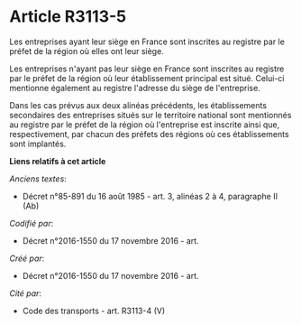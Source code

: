 # Article R3113-5

Les entreprises ayant leur siège en France sont inscrites au registre par le préfet de la région où elles ont leur siège.

Les entreprises n'ayant pas leur siège en France sont inscrites au registre par le préfet de la région où leur établissement
principal est situé. Celui-ci mentionne également au registre l'adresse du siège de l'entreprise.

Dans les cas prévus aux deux alinéas précédents, les établissements secondaires des entreprises situés sur le territoire
national sont mentionnés au registre par le préfet de la région où l'entreprise est inscrite ainsi que, respectivement, par
chacun des préfets des régions où ces établissements sont implantés.

**Liens relatifs à cet article**

_Anciens textes_:

  - Décret n°85-891 du 16 août 1985 - art. 3, alinéas 2 à 4, paragraphe II  (Ab)

_Codifié par_:

  - Décret n°2016-1550 du 17 novembre 2016 - art.

_Créé par_:

  - Décret n°2016-1550 du 17 novembre 2016 - art.

_Cité par_:

  - Code des transports - art. R3113-4 (V)
